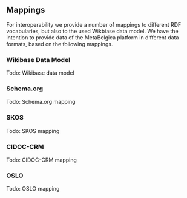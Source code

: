 ## Mappings

For interoperability we provide a number of mappings to different RDF vocabularies, but also to the used Wikbiase data model.
We have the intention to provide data of the MetaBelgica platform in different data formats, based on the following mappings.


### Wikibase Data Model
Todo: Wikibase data model

### Schema.org
Todo: Schema.org mapping

### SKOS
Todo: SKOS mapping

### CIDOC-CRM
Todo: CIDOC-CRM mapping

### OSLO
Todo: OSLO mapping
